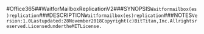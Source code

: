 #Office365##WaitforMailboxReplicationV2###SYNOPSIS```Waitformailbox(es)replication```###DESCRIPTION```Waitformailbox(es)replication```###NOTES```Version:1.0Lastupdated:28November2018Copyright(c)BitTitan,Inc.Allrightsreserved.LicensedundertheMITLicense.```
